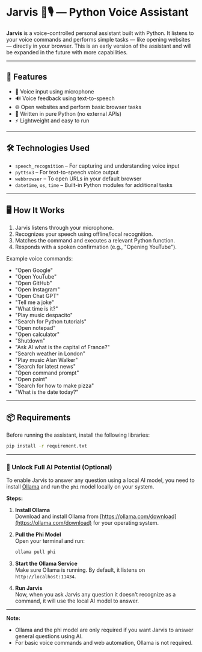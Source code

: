 # Jarvis 🧠🎙️ — Python Voice Assistant

**Jarvis** is a voice-controlled personal assistant built with Python. It listens to your voice commands and performs simple tasks — like opening websites — directly in your browser. This is an early version of the assistant and will be expanded in the future with more capabilities.

---

## 🎯 Features

- 🎤 Voice input using microphone
- 🔊 Voice feedback using text-to-speech
- 🌐 Open websites and perform basic browser tasks
- 🐍 Written in pure Python (no external APIs)
- ⚡ Lightweight and easy to run

---

## 🛠️ Technologies Used

- `speech_recognition` – For capturing and understanding voice input
- `pyttsx3` – For text-to-speech voice output
- `webbrowser` – To open URLs in your default browser
- `datetime`, `os`, `time` – Built-in Python modules for additional tasks

---

## 🖥️ How It Works

1. Jarvis listens through your microphone.
2. Recognizes your speech using offline/local recognition.
3. Matches the command and executes a relevant Python function.
4. Responds with a spoken confirmation (e.g., "Opening YouTube").

Example voice commands:

- "Open Google"
- "Open YouTube"
- "Open GitHub"
- "Open Instagram"
- "Open Chat GPT"
- "Tell me a joke"
- "What time is it?"
- "Play music despacito"
- "Search for Python tutorials"
- "Open notepad"
- "Open calculator"
- "Shutdown"
- "Ask AI what is the capital of France?"
- "Search weather in London"
- "Play music Alan Walker"
- "Search for latest news"
- "Open command prompt"
- "Open paint"
- "Search for how to make pizza"
- "What is the date today?"

---

## 📦 Requirements

Before running the assistant, install the following libraries:

```bash
pip install -r requirement.txt
```


---


### 🧠 Unlock Full AI Potential (Optional)

To enable Jarvis to answer any question using a local AI model, you need to install [Ollama](https://ollama.com/) and run the `phi` model locally on your system.

**Steps:**

1. **Install Ollama**  
   Download and install Ollama from [https://ollama.com/download](https://ollama.com/download) for your operating system.

2. **Pull the Phi Model**  
   Open your terminal and run:
   ```bash
   ollama pull phi
   ```

3. **Start the Ollama Service**  
   Make sure Ollama is running. By default, it listens on `http://localhost:11434`.

4. **Run Jarvis**  
   Now, when you ask Jarvis any question it doesn't recognize as a command, it will use the local AI model to answer.

---

**Note:**  
- Ollama and the phi model are only required if you want Jarvis to answer general questions using AI.  
- For basic voice commands and web automation, Ollama is not required.